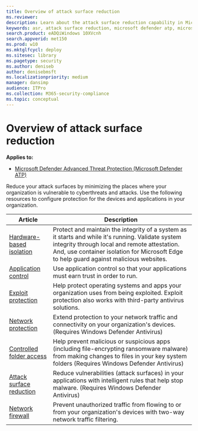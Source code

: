 ```yaml
---
title: Overview of attack surface reduction
ms.reviewer: 
description: Learn about the attack surface reduction capability in Microsoft Defender ATP
keywords: asr, attack surface reduction, microsoft defender atp, microsoft defender, antivirus, av, windows defender
search.product: eADQiWindows 10XVcnh
search.appverid: met150
ms.prod: w10
ms.mktglfcycl: deploy
ms.sitesec: library
ms.pagetype: security
ms.author: deniseb
author: denisebmsft
ms.localizationpriority: medium
manager: dansimp
audience: ITPro
ms.collection: M365-security-compliance 
ms.topic: conceptual
---
```


# Overview of attack surface reduction

**Applies to:**
* [Microsoft Defender Advanced Threat Protection (Microsoft Defender ATP)](https://go.microsoft.com/fwlink/p/?linkid=2069559)

Reduce your attack surfaces by minimizing the places where your organization is vulnerable to cyberthreats and attacks. Use the following resources to configure protection for the devices and applications in your organization.

Article | Description
-|-
[Hardware-based isolation](../windows-defender-application-guard/wd-app-guard-overview.md) | Protect and maintain the integrity of a system as it starts and while it's running. Validate system integrity through local and remote attestation. And, use container isolation for Microsoft Edge to help guard against malicious websites.
[Application control](../windows-defender-application-control/windows-defender-application-control.md) | Use application control so that your applications must earn trust in order to run.
[Exploit protection](../windows-defender-exploit-guard/exploit-protection.md) |Help protect operating systems and apps your organization uses from being exploited. Exploit protection also works with third-party antivirus solutions.
[Network protection](../windows-defender-exploit-guard/network-protection-exploit-guard.md) |Extend protection to your network traffic and connectivity on your organization's devices. (Requires Windows Defender Antivirus) | 
[Controlled folder access](../windows-defender-exploit-guard/controlled-folders-exploit-guard.md) | Help prevent malicious or suspicious apps (including file-encrypting ransomware malware) from making changes to files in your key system folders (Requires Windows Defender Antivirus)
[Attack surface reduction](../windows-defender-exploit-guard/attack-surface-reduction-exploit-guard.md) |Reduce vulnerabilities (attack surfaces) in your applications with intelligent rules that help stop malware. (Requires Windows Defender Antivirus)
[Network firewall](../windows-firewall/windows-firewall-with-advanced-security.md) |Prevent unauthorized traffic from flowing to or from your organization's devices with two-way network traffic filtering.
